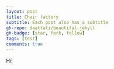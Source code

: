 ```yaml
---
layout: post
title: Chair factory
subtitle: Each post also has a subtitle
gh-repo: daattali/beautiful-jekyll
gh-badge: [star, fork, follow]
tags: [test]
comments: true
---
```


Hi!
